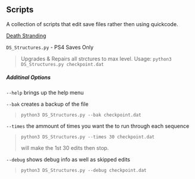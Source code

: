 ## Scripts

A collection of scripts that edit save files rather then using quickcode.

[Death Stranding](Death%20Stranding)  

`DS_Structures.py`  - PS4 Saves Only

> Upgrades & Repairs all strctures to max level.
> Usage: `python3 DS_Structures.py checkpoint.dat`

##### Additinal Options

`--help` brings up the help menu

`--bak` creates a backup of the file

> `python3 DS_Structures.py --bak checkpoint.dat`

`--times` the ammount of times you want the to run through each sequence

> `python3 DS_Structures.py --times 30 checkpoint.dat`
>
> will make the 1st 30 edits then stop.

`--debug` shows debug info as well as skipped edits

> `python3 DS_Structures.py --debug checkpoint.dat`